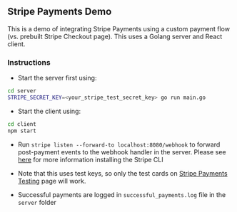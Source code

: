 ## Stripe Payments Demo

This is a demo of integrating Stripe Payments using a custom payment flow (vs. prebuilt Stripe Checkout page). This uses a Golang server and React client.

### Instructions

- Start the server first using:
```bash
cd server
STRIPE_SECRET_KEY=<your_stripe_test_secret_key> go run main.go
```

- Start the  client using:
```bash
cd client
npm start
```

- Run `stripe listen --forward-to localhost:8080/webhook` to forward post-payment events to the webhook handler in the server. Please see [here](https://stripe.com/docs/webhooks/test) for more information installing the Stripe CLI

- Note that this uses test keys, so only the test cards on [Stripe Payments Testing](https://stripe.com/docs/testing) page will work.

- Successful payments are logged in ```successful_payments.log``` file in the ```server``` folder
